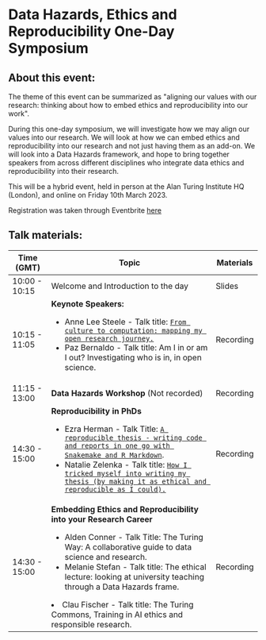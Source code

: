 # Data Hazards, Ethics and Reproducibility One-Day Symposium

## About this event:
The theme of this event can be summarized as "aligning our values with our research: thinking about how to embed ethics and reproducibility into our work".

During this one-day symposium, we will investigate how we may align our values into our research. We will look at how we can embed ethics and reproducibility into our research and not just having them as an add-on. We will look into a Data Hazards framework, and hope to bring together speakers from across different disciplines who integrate data ethics and reproducibility into their research.

This will be a hybrid event, held in person at the Alan Turing Institute HQ (London), and online on Friday 10th March 2023.

Registration was taken through Eventbrite [here](https://www.eventbrite.co.uk/e/in-person-data-hazards-ethics-and-reproducibility-one-day-symposium-tickets-516803953537)

## Talk materials:

| Time (GMT) | Topic | Materials |
| --- | --- | --- |
| 10:00 - 10:15 | Welcome and Introduction to the day | Slides |
| 10:15 - 11:05 | **Keynote Speakers:**  <ul><li> Anne Lee Steele - Talk title: [`From culture to computation: mapping my open research journey.`](culture_to_computation_ALS.pdf) </li><li> Paz Bernaldo - Talk title: Am I in or am I out? Investigating who is in, in open science.</li></ul> | Recording |
| 11:15 - 13:00 | **Data Hazards Workshop**  (Not recorded) | Recording |
| 14:30 - 15:00 | **Reproducibility in PhDs**  <ul><li>Ezra Herman - Talk Title: [`A reproducible thesis - writing code and reports in one go with Snakemake and R Markdown`](reproducible_thesis_EH.pdf).</li><li>Natalie Zelenka - Talk title: [`How I tricked myself into writing my thesis (by making it as ethical and reproducible as I could).`](TrickedMyself_NZ.pdf)</li></ul> | Recording |
| 14:30 - 15:00 | **Embedding Ethics and Reproducibility into your Research Career**  <ul><li>Alden Conner - Talk Title: The Turing Way: A collaborative guide to data science and research. </li><li>Melanie Stefan - Talk title: The ethical lecture: looking at university teaching through a Data Hazards frame.</li></ul></li><li>Clau Fischer - Talk title: The Turing Commons, Training in AI ethics and responsible research.</li></ul> | Recording |
